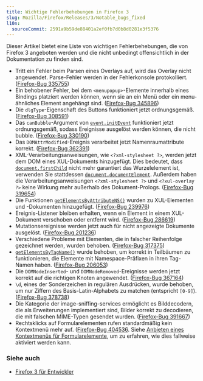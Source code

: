 ```yaml
---
title: Wichtige Fehlerbehebungen in Firefox 3
slug: Mozilla/Firefox/Releases/3/Notable_bugs_fixed
l10n:
  sourceCommit: 2591a9b59de88401a2ef0fb7d0b8d0281e3f5376
---
```


Dieser Artikel bietet eine Liste von wichtigen Fehlerbehebungen, die von Firefox 3 angeboten werden und die nicht unbedingt offensichtlich in der Dokumentation zu finden sind.

- Tritt ein Fehler beim Parsen eines Overlays auf, wird das Overlay nicht angewendet. Parse-Fehler werden in der Fehlerkonsole protokolliert. ([Firefox-Bug 335755](https://bugzil.la/335755))
- Ein behobener Fehler, bei dem `<menupopup>`-Elemente innerhalb eines Bindings platziert werden können, wenn sie an ein Menü oder ein menu-ähnliches Element angehängt sind. ([Firefox-Bug 345896](https://bugzil.la/345896))
- Die `dlgType`-Eigenschaft des Buttons funktioniert jetzt ordnungsgemäß. ([Firefox-Bug 308591](https://bugzil.la/308591))
- Das `canBubble`-Argument von [`event.initEvent`](/de/docs/Web/API/Event/initEvent) funktioniert jetzt ordnungsgemäß, sodass Ereignisse ausgelöst werden können, die nicht bubble. ([Firefox-Bug 330190](https://bugzil.la/330190))
- Das `DOMAttrModified`-Ereignis verarbeitet jetzt Namenraumattribute korrekt. ([Firefox-Bug 362391](https://bugzil.la/362391))
- XML-Verarbeitungsanweisungen, wie `<?xml-stylesheet ?>`, werden jetzt dem DOM eines XUL-Dokuments hinzugefügt. Dies bedeutet, dass [`document.firstChild`](/de/docs/Web/API/Node/firstChild) nicht mehr garantiert das Wurzelelement ist, verwenden Sie stattdessen [`document.documentElement`](/de/docs/Web/API/Document/documentElement). Außerdem haben die Verarbeitungsanweisungen `<?xml-stylesheet ?>` und `<?xul-overlay ?>` keine Wirkung mehr außerhalb des Dokument-Prologs. ([Firefox-Bug 319654](https://bugzil.la/319654))
- Die Funktionen [`getElementsByAttributeNS()`](https://web.archive.org/web/20201210015651/https://developer.mozilla.org/de/docs/Archive/Mozilla/XUL/Method/getElementsByAttributeNS) wurden zu XUL-Elementen und -Dokumenten hinzugefügt. ([Firefox-Bug 239976](https://bugzil.la/239976))
- Ereignis-Listener bleiben erhalten, wenn ein Element in einem XUL-Dokument verschoben oder entfernt wird. ([Firefox-Bug 286619](https://bugzil.la/286619))
- Mutationsereignisse werden jetzt auch für nicht angezeigte Dokumente ausgelöst. ([Firefox-Bug 201236](https://bugzil.la/201236))
- Verschiedene Probleme mit Elementen, die in falscher Reihenfolge gezeichnet werden, wurden behoben. ([Firefox-Bug 317375](https://bugzil.la/317375))
- [`getElementsByTagName()`](/de/docs/Web/API/Element/getElementsByTagName) wurde behoben, um korrekt in Teilbäumen zu funktionieren, die Elemente mit Namespace-Präfixen in ihren Tag-Namen haben. ([Firefox-Bug 206053](https://bugzil.la/206053))
- Die `DOMNodeInserted`- und `DOMNodeRemoved`-Ereignisse werden jetzt korrekt auf die richtigen Knoten angewendet. ([Firefox-Bug 367164](https://bugzil.la/367164))
- `\d`, eines der Sonderzeichen in regulären Ausdrücken, wurde behoben, um nur Ziffern des Basis-Latin-Alphabets zu matchen (entspricht `[0-9]`). ([Firefox-Bug 378738](https://bugzil.la/378738))
- Die Kategorie der image-sniffing-services ermöglicht es Bilddecodern, die als Erweiterungen implementiert sind, Bilder korrekt zu decodieren, die mit falschen MIME-Typen gesendet wurden. ([Firefox-Bug 391667](https://bugzil.la/391667))
- Rechtsklicks auf Formularelementen rufen standardmäßig kein Kontextmenü mehr auf. ([Firefox-Bug 404536](https://bugzil.la/404536). Siehe [Anbieten eines Kontextmenüs für Formularelemente](https://web.archive.org/web/20210612231358/https://developer.mozilla.org/de/docs/Archive/Add-ons/Offering_a_context_menu_for_form_controls), um zu erfahren, wie dies fallweise aktiviert werden kann.

### Siehe auch

- [Firefox 3 für Entwickler](/de/docs/Mozilla/Firefox/Releases/3)
